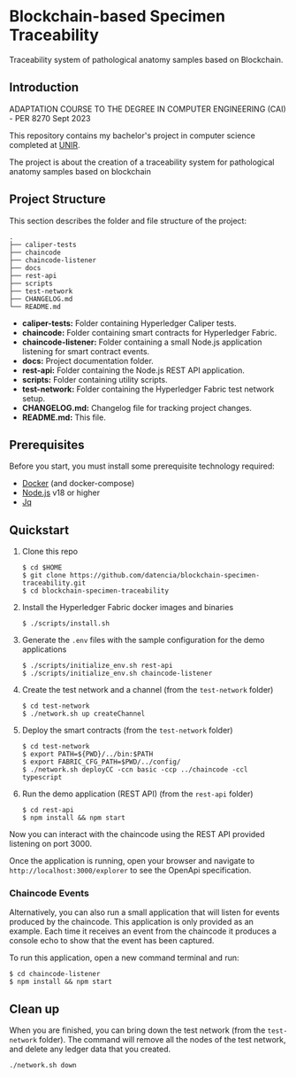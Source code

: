 # Blockchain-based Specimen Traceability

Traceability system of pathological anatomy samples based on Blockchain.

## Introduction

ADAPTATION COURSE TO THE DEGREE IN COMPUTER ENGINEERING (CAI) - PER 8270 Sept 2023

This repository contains my bachelor's project in computer science completed at [UNIR](https://www.unir.net/).

The project is about the creation of a traceability system for pathological anatomy samples based on blockchain

## Project Structure

This section describes the folder and file structure of the project:

```
.
├── caliper-tests
├── chaincode
├── chaincode-listener
├── docs
├── rest-api
├── scripts
├── test-network
├── CHANGELOG.md
└── README.md
```

- **caliper-tests:** Folder containing Hyperledger Caliper tests.
- **chaincode:** Folder containing smart contracts for Hyperledger Fabric.
- **chaincode-listener:** Folder containing a small Node.js application listening for smart contract events.
- **docs:** Project documentation folder.
- **rest-api:** Folder containing the Node.js REST API application.
- **scripts:** Folder containing utility scripts.
- **test-network:** Folder containing the Hyperledger Fabric test network setup.
- **CHANGELOG.md:** Changelog file for tracking project changes.
- **README.md:** This file.

## Prerequisites

Before you start, you must install some prerequisite technology required:

- [Docker](https://www.docker.com/get-started) (and docker-compose)
- [Node.js](https://nodejs.org/en/about/) v18 or higher
- [Jq](https://jqlang.github.io/jq/)

## Quickstart

1. Clone this repo

   ```shell
   $ cd $HOME
   $ git clone https://github.com/datencia/blockchain-specimen-traceability.git
   $ cd blockchain-specimen-traceability
   ```

1. Install the Hyperledger Fabric docker images and binaries

   ```shell
   $ ./scripts/install.sh
   ```

1. Generate the `.env` files with the sample configuration for the demo applications

   ```shell
   $ ./scripts/initialize_env.sh rest-api
   $ ./scripts/initialize_env.sh chaincode-listener
   ```

1. Create the test network and a channel (from the `test-network` folder)

   ```shell
   $ cd test-network
   $ ./network.sh up createChannel
   ```

1. Deploy the smart contracts (from the `test-network` folder)

   ```shell
   $ cd test-network
   $ export PATH=${PWD}/../bin:$PATH
   $ export FABRIC_CFG_PATH=$PWD/../config/
   $ ./network.sh deployCC -ccn basic -ccp ../chaincode -ccl typescript
   ```

1. Run the demo application (REST API) (from the `rest-api` folder)

   ```shell
   $ cd rest-api
   $ npm install && npm start
   ```

Now you can interact with the chaincode using the REST API provided listening on port 3000.

Once the application is running, open your browser and navigate to `http://localhost:3000/explorer`
to see the OpenApi specification.

### Chaincode Events

Alternatively, you can also run a small application that will listen for events produced by the chaincode.
This application is only provided as an example. Each time it receives an event from the chaincode it produces a
console echo to show that the event has been captured.

To run this application, open a new command terminal and run:

```shell
$ cd chaincode-listener
$ npm install && npm start
```

## Clean up

When you are finished, you can bring down the test network (from the `test-network` folder). The command will remove all
the nodes of the test network, and delete any ledger data that you created.

```shell
./network.sh down
```

